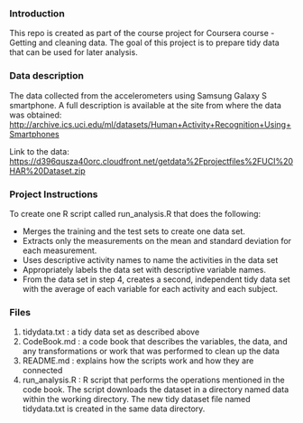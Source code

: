 ### Introduction
This repo is created as part of the course project for Coursera course - Getting
and cleaning data. The goal of this project is to prepare tidy data that can be
used for later analysis.

### Data description
The data collected from the accelerometers using Samsung Galaxy S smartphone. A full description is available at the site from where the data was obtained:
http://archive.ics.uci.edu/ml/datasets/Human+Activity+Recognition+Using+Smartphones 

Link to the data:
https://d396qusza40orc.cloudfront.net/getdata%2Fprojectfiles%2FUCI%20HAR%20Dataset.zip  
 
### Project Instructions
To create one R script called run_analysis.R that does the following:

* Merges the training and the test sets to create one data set.
* Extracts only the measurements on the mean and standard deviation for each measurement. 
* Uses descriptive activity names to name the activities in the data set
* Appropriately labels the data set with descriptive variable names. 
* From the data set in step 4, creates a second, independent tidy data set with the average of each variable for each activity and each subject.

### Files

1. tidydata.txt : a tidy data set as described above 
2. CodeBook.md : a code book that describes the variables, the data, and any transformations or work that was performed to clean up the data 
3. README.md : explains how the scripts work and how they are connected
4. run_analysis.R : R script that performs the operations mentioned in the code 
book. The script downloads the dataset in a directory named data within the 
working directory. The new tidy dataset file named tidydata.txt is created in the same data directory.


